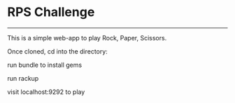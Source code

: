 # RPS Challenge

----
This is a simple web-app to play Rock, Paper, Scissors.

Once cloned, cd into the directory:

run bundle to install gems

run rackup 

visit localhost:9292 to play
